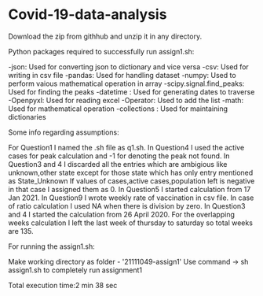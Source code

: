 # Covid-19-data-analysis
Download the zip from githhub and unzip it in any directory.

Python packages required to successfully run assign1.sh:

-json: Used for converting json to dictionary and vice versa
-csv: Used for writing in csv file
-pandas: Used for handling dataset
-numpy: Used to perform vaious mathematical operation in array
-scipy.signal.find_peaks: Used for finding the peaks
-datetime : Used for generating dates to traverse
-Openpyxl: Used for reading excel
-Operator: Used to add the list
-math: Used for mathematical operation
-collections : Used for maintaining dictionaries
 
Some info regarding assumptions:

For Question1 I named the .sh file as q1.sh.
In Question4 I used the active cases for peak calculation and -1 for denoting the peak not found. 
In Question3 and 4 I discarded all the entries which are ambigious like unknown,other state except for those state which has only entry mentioned as State_Unknown
If values of cases,active cases,population left is negative in that case I assigned them as 0.
In Question5 I started calculation from 17 Jan 2021.
In Question9 I wrote weekly rate of vaccination in csv file.
In case of ratio calculation I used NA when there is division by zero.
In Question3 and 4 I started the calculation from 26 April 2020.
For the overlapping weeks calculation I left the last week of thursday to saturday so total weeks are 135.

For running the assign1.sh:

Make working directory as folder - '21111049-assign1'
Use command -> sh assign1.sh to completely run assignment1

Total execution time:2 min 38 sec
